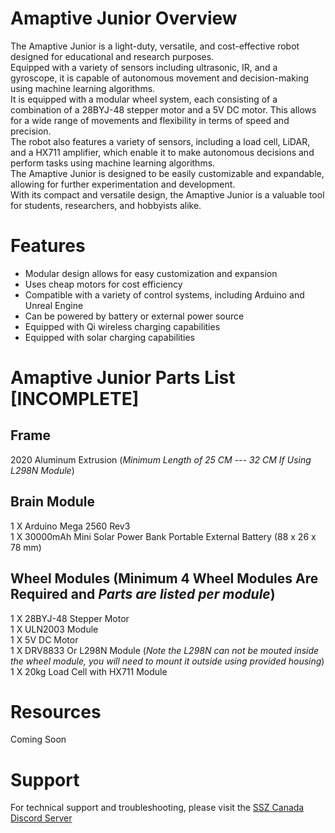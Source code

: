 # Amaptive Junior Overview
The Amaptive Junior is a light-duty, versatile, and cost-effective robot designed for educational and research purposes.
<br />
Equipped with a variety of sensors including ultrasonic, IR, and a gyroscope, it is capable of autonomous movement and decision-making using machine learning algorithms.
<br />
It is equipped with a modular wheel system, each consisting of a combination of a 28BYJ-48 stepper motor and a 5V DC motor. This allows for a wide range of movements and flexibility in terms of speed and precision.
<br />
The robot also features a variety of sensors, including a load cell, LiDAR, and a HX711 amplifier, which enable it to make autonomous decisions and perform tasks using machine learning algorithms.
<br />
The Amaptive Junior is designed to be easily customizable and expandable, allowing for further experimentation and development.
<br />
With its compact and versatile design, the Amaptive Junior is a valuable tool for students, researchers, and hobbyists alike.

# Features
- Modular design allows for easy customization and expansion
- Uses cheap motors for cost efficiency
- Compatible with a variety of control systems, including Arduino and Unreal Engine
- Can be powered by battery or external power source
- Equipped with Qi wireless charging capabilities
- Equipped with solar charging capabilities

# Amaptive Junior Parts List [INCOMPLETE]

## Frame
 2020 Aluminum Extrusion (*Minimum Length of 25 CM --- 32 CM If Using L298N Module*)

## Brain Module

 1  X  Arduino Mega 2560 Rev3
 <br />
 1 X 30000mAh Mini Solar Power Bank Portable External Battery (88 x 26 x 78 mm)
 <br />

## Wheel Modules (Minimum 4 Wheel Modules Are Required and *Parts are listed per module*)

 1  X  28BYJ-48 Stepper Motor
 <br />
 1  X  ULN2003 Module
 <br />
 1  X  5V DC Motor
 <br />
 1  X  DRV8833 Or L298N Module (*Note the L298N can not be mouted inside the wheel module, you will need to mount it outside using provided housing*)
 <br />
 1  X  20kg Load Cell with HX711 Module
 <br />
 
# Resources
Coming Soon

# Support
For technical support and troubleshooting, please visit the [SSZ Canada Discord Server](https://ssz.ca/chat)

